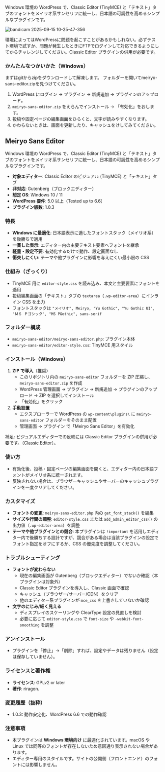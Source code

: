 Windows 環境の WordPress で、Classic Editor (TinyMCE) と「テキスト」タブのフォントをメイリオ系サンセリフに統一し、日本語の可読性を高めるシンプルなプラグインです。

![bandicam 2025-09-15 10-25-47-356](https://github.com/user-attachments/assets/8f675ddd-9d85-494b-ae95-f30d68d79393)


環境によってはWordPressに問題を起こすことがあるかもしれない。必ずテスト環境で試すか、問題が発生したときにFTPでログインして対応できるようにしてからチャレンジしてください。Classic Editor プラグインの併用が必要です。

### かんたんなつかいかた（Windows）
まずはgitからzipをダウンロードして解凍します。
フォルダーを開いてmeiryo-sans-editor.zipを見つけてください。

1. WordPress にログイン → プラグイン → 新規追加 → プラグインのアップロード。
2. `meiryo-sans-editor.zip` をえらんでインストール → 「有効化」をおします。
3. 投稿や固定ページの編集画面をひらくと、文字が読みやすくなります。
4. かわらないときは、画面を更新したり、キャッシュをけしてみてください。

## Meiryo Sans Editor

Windows 環境の WordPress で、Classic Editor (TinyMCE) と「テキスト」タブのフォントをメイリオ系サンセリフに統一し、日本語の可読性を高めるシンプルなプラグインです。

- **対象エディター**: Classic Editor のビジュアル (TinyMCE) と「テキスト」タブ
- **非対応**: Gutenberg（ブロックエディター）
- **想定 OS**: Windows 10 / 11
- **WordPress 要件**: 5.0 以上（Tested up to 6.6）
- **プラグイン版数**: 1.0.3

### 特長
- **Windows に最適化**: 日本語表示に適したフォントスタック（メイリオ系）を後勝ちで適用
- **一貫した表示**: エディター内の主要テキスト要素へフォントを継承
- **軽量・設定不要**: 有効化するだけで動作、設定画面なし
- **衝突しにくい**: テーマや他プラグインに影響を与えにくい最小限の CSS

### 仕組み（ざっくり）
- TinyMCE 用に `editor-style.css` を読み込み、本文と主要要素にフォントを適用
- 投稿編集画面の「テキスト」タブの `textarea`（`.wp-editor-area`）にインライン CSS を出力
- フォントスタックは `"メイリオ", Meiryo, "Yu Gothic", "Yu Gothic UI", "ＭＳ Ｐゴシック", "MS PGothic", sans-serif`

### フォルダー構成
- `meiryo-sans-editor/meiryo-sans-editor.php`: プラグイン本体
- `meiryo-sans-editor/editor-style.css`: TinyMCE 用スタイル

### インストール（Windows）
1. **ZIP で導入**（推奨）
   - このリポジトリ内の `meiryo-sans-editor` フォルダーを ZIP 圧縮し、`meiryo-sans-editor.zip` を作成
   - WordPress 管理画面 → プラグイン → 新規追加 → プラグインのアップロード → ZIP を選択してインストール
   - 「有効化」をクリック
2. **手動設置**
   - エクスプローラーで WordPress の `wp-content\plugins\` に `meiryo-sans-editor` フォルダーをそのまま配置
   - 管理画面 → プラグイン で「Meiryo Sans Editor」を有効化

補足: ビジュアルエディターでの反映には Classic Editor プラグインの併用が必要です。（[Classic Editor](https://ja.wordpress.org/plugins/classic-editor/)）。

### 使い方
- 有効化後、投稿・固定ページの編集画面を開くと、エディター内の日本語フォントがメイリオ系に統一されます。
- 反映されない場合は、ブラウザーキャッシュやサーバーのキャッシュプラグインを一度クリアしてください。

### カスタマイズ
- **フォントの変更**: `meiryo-sans-editor.php` 内の `get_font_stack()` を編集
- **サイズや行間の調整**: `editor-style.css` または `add_admin_editor_css()` の出力値（`.wp-editor-area`）を調整
- **テーマや他プラグインとの競合**: 本プラグインは `!important` を活用しエディター内で後勝ちする設計ですが、競合がある場合は当該プラグインの設定でフォント指定をオフにするか、CSS の優先度を調整してください。

### トラブルシューティング
- **フォントが変わらない**
  - 現在の編集画面が Gutenberg（ブロックエディター）でないか確認（本プラグインは対象外）
  - Classic Editor プラグインを導入し、Classic 画面で確認
  - キャッシュ（ブラウザー/サーバー/CDN）をクリア
  - 他のエディター系プラグインが `mce_css` を上書きしていないか確認
- **文字のにじみ/細く見える**
  - ディスプレイのスケーリングや ClearType 設定の見直しを検討
  - 必要に応じて `editor-style.css` で `font-size` や `-webkit-font-smoothing` を調整

### アンインストール
- プラグインを「停止」→「削除」すれば、設定やデータは残りません（設定は保存していません）。

### ライセンスと著作権
- **ライセンス**: GPLv2 or later
- **著作**: riragon.

### 変更履歴（抜粋）
- 1.0.3: 動作安定化、WordPress 6.6 での動作確認

### 注意事項
- 本プラグインは **Windows 環境向け** に最適化されています。macOS や Linux では同等のフォントが存在しないため意図通り表示されない場合があります。
- エディター専用のスタイルです。サイトの公開側（フロントエンド）のフォントには影響しません。




